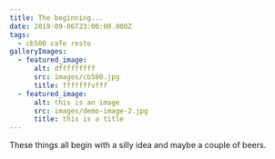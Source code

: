 ```yaml
---
title: The beginning...
date: 2019-09-06T23:00:00.000Z
tags:
  - cb500 cafe resto
galleryImages:
  - featured_image:
      alt: dfffffffff
      src: images/cb500.jpg
      title: fffffffvfff
  - featured_image:
      alt: this is an image
      src: images/demo-image-2.jpg
      title: this is a title
---
```

These things all begin with a silly idea and maybe a couple of beers.
